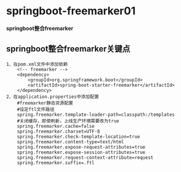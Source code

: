 # springboot-freemarker01

**springboot整合freemarker**

## springboot整合freemarker关键点
    1、在pom.xml文件中添加依赖
        <!-- freemarker -->
        <dependency>
            <groupId>org.springframework.boot</groupId>
            <artifactId>spring-boot-starter-freemarker</artifactId>
        </dependency>
    2、在application.properties中添加配置
        #freemarker静态资源配置
        #设定ftl文件路径
        spring.freemarker.template-loader-path=classpath:/templates
        #关闭缓存，即使刷新，上线生产环境需要改为true
        spring.freemarker.cache=false
        spring.freemarker.charset=UTF-8
        spring.freemarker.check-template-location=true
        spring.freemarker.content-type=text/html
        spring.freemarker.expose-request-attributes=true
        spring.freemarker.expose-session-attributes=true
        spring.freemarker.request-context-attribute=request
        spring.freemarker.suffix=.ftl